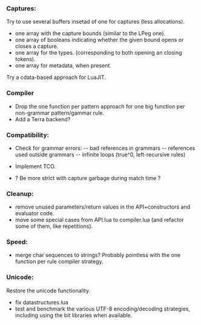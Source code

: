 
### Captures:

Try to use several buffers insetad of one for captures (less allocations).

- one array with the capture bounds (similar to the LPeg one). 
- one array of booleans indicating whether the given bound opens or closes a capture.
- one array for the types. (corresponding to both opening an closing tokens).
- one array for metadata, when present.

Try a cdata-based approach for LuaJIT.

### Compiler

- Drop the one function per pattern approach for one big function per non-grammar pattern/gammar rule.
- Add a Terra backend?

### Compatibility:

- Check for grammar errors:
-- bad references in grammars
-- references used outside grammars
-- infinite loops (true^0, left-recursive rules)

- Implement TCO.

- ? Be more strict with capture garbage during match time ?

### Cleanup:

- remove unused parameters/return values in the API+constructors and evaluator code.
- move some special cases from API.lua to compiler.lua (and refactor some of them, like repetitions).

### Speed:

- merge char sequences to strings? Probably pointless with the one function per rule compiler strategy.

### Unicode:

Restore the unicode functionality.

- fix datastructures.lua
- test and benchmark the various UTF-8 encoding/decoding strategies, including using the bit libraries when available.